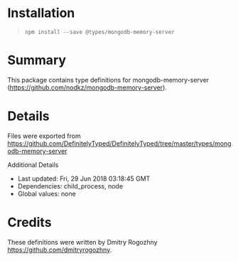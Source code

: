 # Installation
> `npm install --save @types/mongodb-memory-server`

# Summary
This package contains type definitions for mongodb-memory-server (https://github.com/nodkz/mongodb-memory-server).

# Details
Files were exported from https://github.com/DefinitelyTyped/DefinitelyTyped/tree/master/types/mongodb-memory-server

Additional Details
 * Last updated: Fri, 29 Jun 2018 03:18:45 GMT
 * Dependencies: child_process, node
 * Global values: none

# Credits
These definitions were written by Dmitry Rogozhny <https://github.com/dmitryrogozhny>.
